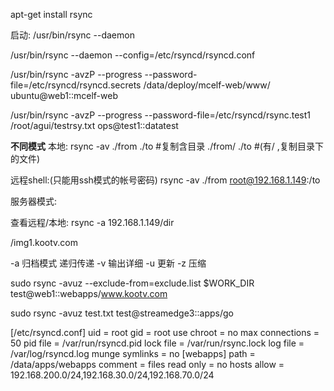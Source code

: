 apt-get  install rsync

启动: /usr/bin/rsync --daemon

/usr/bin/rsync --daemon --config=/etc/rsyncd/rsyncd.conf




/usr/bin/rsync -avzP  --progress   --password-file=/etc/rsyncd/rsyncd.secrets   /data/deploy/mcelf-web/www/  ubuntu@web1::mcelf-web


/usr/bin/rsync -avzP  --progress   --password-file=/etc/rsyncd/rsync.test1   /root/agui/testrsy.txt ops@test1::datatest


**不同模式**
本地:
rsync -av ./from ./to  #复制含目录
./from/ ./to  #(有/ ,复制目录下的文件)

远程shell:(只能用ssh模式的帐号密码)
rsync -av ./from root@192.168.1.149:/to


服务器模式:


查看远程/本地:
rsync -a 192.168.1.149/dir

/img1.kootv.com

-a 归档模式 递归传递
-v 输出详细
-u 更新
-z 压缩

sudo rsync -avuz --exclude-from=exclude.list $WORK_DIR test@web1::webapps/www.kootv.com

sudo rsync -avuz test.txt test@streamedge3::apps/go

[/etc/rsyncd.conf]
uid = root
gid = root
use chroot = no
max connections = 50
pid file = /var/run/rsyncd.pid
lock file = /var/run/rsync.lock
log file = /var/log/rsyncd.log
munge symlinks = no
[webapps]
path = /data/apps/webapps
comment = files
read only = no
hosts allow = 192.168.200.0/24,192.168.30.0/24,192.168.70.0/24


